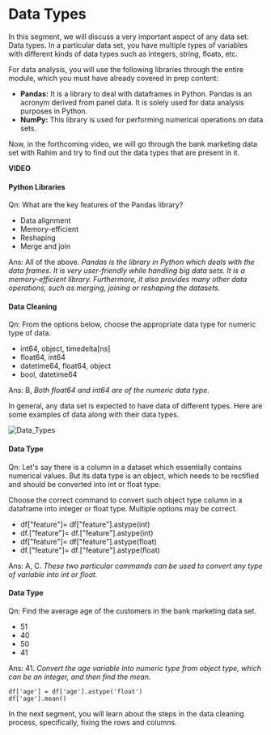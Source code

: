 ﻿# Data Types

In this segment, we will discuss a very important aspect of any data set: Data types. In a particular data set, you have multiple types of variables with different kinds of data types such as integers, string, floats, etc.

For data analysis, you will use the following libraries through the entire module, which you must have already covered in prep content:

- **Pandas:**  It is a library to deal with dataframes in Python. Pandas is an acronym derived from panel data. It is solely used for data analysis purposes in Python.
- **NumPy:**  This library is used for performing numerical operations on data sets.

Now, in the forthcoming video, we will go through the bank marketing data set with Rahim and try to find out the data types that are present in it.  

**VIDEO**  

#### Python Libraries

Qn: What are the key features of the Pandas library?

- Data alignment
- Memory-efficient
- Reshaping
- Merge and join

Ans: All of the above. _Pandas is the library in Python which deals with the data frames. It is very user-friendly while handling big data sets. It is a memory-efficient library. Furthermore, it also provides many other data operations, such as merging, joining or reshaping the datasets._

#### Data Cleaning

Qn: From the options below, choose the appropriate data type for numeric type of data.

- int64, object, timedelta[ns]
- float64, int64
- datetime64, float64, object
- bool, datetime64

Ans: B, _Both float64 and int64 are of the numeric data type._  

In general, any data set is expected to have data of different types. Here are some examples of data along with their data types.  

![Data_Types](https://i.ibb.co/c6PQy3J/Data-Types.png)

#### Data Type

Qn: Let's say there is a column in a dataset which essentially contains numerical values. But its data type is an object, which needs to be rectified and should be converted into int or float type.

Choose the correct command to convert such object type column in a dataframe into integer or float type. Multiple options may be correct.

- df["feature"]= df["feature"].astype(int)
- df.["feature"]= df.["feature"].astype(int)
- df["feature"]= df["feature"].astype(float)
- df.["feature"]= df.["feature"].astype(float)

Ans: A, C. _These two particular commands can be used to convert any type of variable into int or float._  

#### Data Type

Qn: Find the average age of the customers in the bank marketing data set.

- 51
- 40
- 50
- 41

Ans: 41. _Convert the age variable into numeric type from object type, which can be an integer, and then find the mean._

    df['age'] = df['age'].astype('float')
    df['age'].mean()

In the next segment, you will learn about the steps in the data cleaning process, specifically, fixing the rows and columns.  

